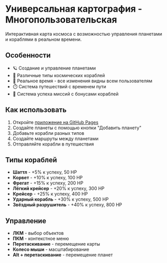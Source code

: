 # Универсальная картография - Многопользовательская

Интерактивная карта космоса с возможностью управления планетами и кораблями в реальном времени.

## Особенности

- 🪐 Создание и управление планетами
- 🚀 Различные типы космических кораблей
- 🌌 Реальное время - все изменения видны всем пользователям
- ⏱️ Система путешествий с временем пути
- 🎯 Система успеха миссий с бонусами кораблей

## Как использовать

1. Откройте [приложение на GitHub Pages](https://ваш-username.github.io/universal-cartography)
2. Создайте планеты с помощью кнопки "Добавить планету"
3. Добавьте корабли разных типов
4. Создайте маршруты между планетами
5. Отправляйте корабли в путешествия

## Типы кораблей

- **Шаттл** - +5% к успеху, 50 HP
- **Корвет** - +10% к успеху, 100 HP  
- **Фрегат** - +15% к успеху, 200 HP
- **Лёгкий крейсер** - +20% к успеху, 300 HP
- **Крейсер** - +25% к успеху, 400 HP
- **Ударный корабль** - +30% к успеху, 500 HP
- **Звёздный разрушитель** - +40% к успеху, 800 HP

## Управление

- **ЛКМ** - выбор объектов
- **ПКМ** - контекстное меню
- **Перетаскивание** - перемещение карты
- **Колесо мыши** - масштабирование
- **Alt + перетаскивание** - перемещение планет
